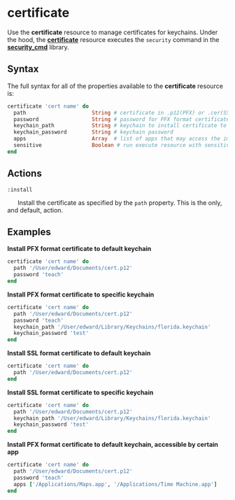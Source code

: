 certificate
=========

Use the **certificate** resource to manage certificates for keychains.
Under the hood, the [**certificate**](https://github.com/Microsoft/macos-cookbook/blob/master/resources/certificate.rb) resource executes the `security`
command in the [**security_cmd**](https://github.com/Microsoft/macos-cookbook/blob/master/libraries/security_cmd.rb) library.

Syntax
------

The full syntax for all of the properties available to the **certificate** resource
is:

```ruby
certificate 'cert name' do
  path                     String # certificate in .p12(PFX) or .cer(SSl certificate file) format. defaults to 'name' if not specified
  password                 String # password for PFX format certificate file
  keychain_path            String # keychain to install certificate to
  keychain_password        String # keychain password
  apps                     Array  # list of apps that may access the imported key
  sensitive                Boolean # run execute resource with sensitive
end
```

Actions
-------

`:install`

&nbsp;&nbsp;&nbsp;&nbsp;&nbsp;&nbsp;Install the certificate as specified by
the `path` property. This is the only, and default, action.


Examples
--------

**Install PFX format certificate to default keychain**

```ruby
certificate 'cert name' do
  path '/User/edward/Documents/cert.p12'
  password 'teach'
end
```

**Install PFX format certificate to specific keychain**

```ruby
certificate 'cert name' do
  path '/User/edward/Documents/cert.p12'
  password 'teach'
  keychain_path '/User/edward/Library/Keychains/florida.keychain'
  keychain_password 'test'
end
```

**Install SSL format certificate to default keychain**

```ruby
certificate 'cert name' do
  path '/User/edward/Documents/cert.p12'
end
```

**Install SSL format certificate to specific keychain**

```ruby
certificate 'cert name' do
  path '/User/edward/Documents/cert.p12'
  keychain_path '/User/edward/Library/Keychains/florida.keychain'
  keychain_password 'test'
end
```

**Install PFX format certificate to default keychain, accessible by certain app**
```ruby
certificate 'cert name' do
  path '/User/edward/Documents/cert.p12'
  password 'teach'
  apps ['/Applications/Maps.app', '/Applications/Time Machine.app']
end
```
